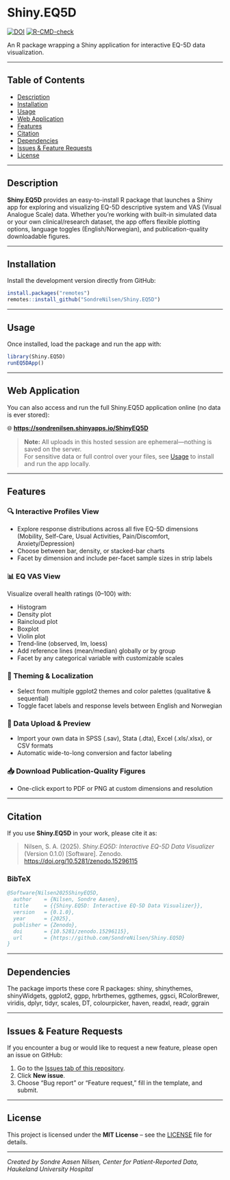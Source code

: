 # Shiny.EQ5D

[![DOI](https://zenodo.org/badge/DOI/10.5281/zenodo.15296115.svg)](https://doi.org/10.5281/zenodo.15296115)
[![R-CMD-check](https://github.com/SondreNilsen/Shiny.EQ5D/actions/workflows/R-CMD-check.yaml/badge.svg)](https://github.com/SondreNilsen/Shiny.EQ5D/actions/workflows/R-CMD-check.yaml)

An R package wrapping a Shiny application for interactive EQ-5D data visualization.

------------------------------------------------------------------------

## Table of Contents

-   [Description](#description)
-   [Installation](#installation)
-   [Usage](#usage)
-   [Web Application](web--application)
-   [Features](#features)
-   [Citation](#citation)
-   [Dependencies](#dependencies)
-   [Issues & Feature Requests](#issues--feature-requests)
-   [License](#license)

------------------------------------------------------------------------

## Description 

**Shiny.EQ5D** provides an easy-to-install R package that launches a  Shiny app for exploring and visualizing EQ-5D descriptive system and VAS (Visual Analogue Scale) data. Whether you’re working with built-in simulated data or your own clinical/research dataset, the app offers flexible plotting options, language toggles (English/Norwegian), and publication-quality downloadable figures.

------------------------------------------------------------------------

## Installation 

Install the development version directly from GitHub:

``` r
install.packages("remotes")
remotes::install_github("SondreNilsen/Shiny.EQ5D")
```

------------------------------------------------------------------------

## Usage 

Once installed, load the package and run the app with:

``` r
library(Shiny.EQ5D)
runEQ5DApp()
```

------------------------------------------------------------------------

## Web Application

You can also access and run the full Shiny.EQ5D application online (no data is ever stored):

🌐 **https://sondrenilsen.shinyapps.io/ShinyEQ5D**

> **Note:** All uploads in this hosted session are ephemeral—nothing is saved on the server.  
> For sensitive data or full control over your files, see [Usage](#usage) to install and run the app locally.

------------------------------------------------------------------------

## Features

### 🔍 Interactive Profiles View
- Explore response distributions across all five EQ-5D dimensions  
  (Mobility, Self-Care, Usual Activities, Pain/Discomfort, Anxiety/Depression)  
- Choose between bar, density, or stacked-bar charts  
- Facet by dimension and include per-facet sample sizes in strip labels  

### 📊 EQ VAS View
Visualize overall health ratings (0–100) with:  
- Histogram  
- Density plot  
- Raincloud plot  
- Boxplot  
- Violin plot  
- Trend-line (observed, lm, loess)  
- Add reference lines (mean/median) globally or by group  
- Facet by any categorical variable with customizable scales  

### 🎨 Theming & Localization
- Select from multiple ggplot2 themes and color palettes (qualitative & sequential)  
- Toggle facet labels and response levels between English and Norwegian  

### 📂 Data Upload & Preview
- Import your own data in SPSS (.sav), Stata (.dta), Excel (.xls/.xlsx), or CSV formats  
- Automatic wide-to-long conversion and factor labeling  

### 📥 Download Publication-Quality Figures
- One-click export to PDF or PNG at custom dimensions and resolution  


------------------------------------------------------------------------

## Citation

If you use **Shiny.EQ5D** in your work, please cite it as:

> Nilsen, S. A. (2025). _Shiny.EQ5D: Interactive EQ-5D Data Visualizer_ (Version 0.1.0) [Software]. Zenodo. https://doi.org/10.5281/zenodo.15296115

### BibTeX

```bibtex
@Software{Nilsen2025ShinyEQ5D,
  author    = {Nilsen, Sondre Aasen},
  title     = {{Shiny.EQ5D: Interactive EQ-5D Data Visualizer}},
  version   = {0.1.0},
  year      = {2025},
  publisher = {Zenodo},
  doi       = {10.5281/zenodo.15296115},
  url       = {https://github.com/SondreNilsen/Shiny.EQ5D}
}
```

------------------------------------------------------------------------

## Dependencies

The package imports these core R packages: shiny, shinythemes, shinyWidgets, ggplot2, ggpp, hrbrthemes, ggthemes, ggsci, RColorBrewer, viridis, dplyr, tidyr, scales, DT, colourpicker, haven, readxl, readr, ggrain

------------------------------------------------------------------------

## Issues & Feature Requests

If you encounter a bug or would like to request a new feature, please open an issue on GitHub:

1. Go to the [Issues tab of this repository](https://github.com/SondreNilsen/Shiny.EQ5D/issues).  
2. Click **New issue**.  
3. Choose “Bug report” or “Feature request,” fill in the template, and submit.

------------------------------------------------------------------------

## License

This project is licensed under the **MIT License** – see the [LICENSE](LICENSE) file for details.

------------------------------------------------------------------------

*Created by Sondre Aasen Nilsen, Center for Patient-Reported Data, Haukeland University Hospital*
